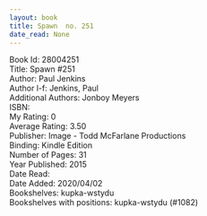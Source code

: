 ```yaml
---
layout: book
title: Spawn  no. 251
date_read: None
---
```


Book Id: 28004251<br />
Title: Spawn #251<br />
Author: Paul Jenkins<br />
Author l-f: Jenkins, Paul<br />
Additional Authors: Jonboy Meyers<br />
ISBN: <br />
My Rating: 0<br />
Average Rating: 3.50<br />
Publisher: Image - Todd McFarlane Productions<br />
Binding: Kindle Edition<br />
Number of Pages: 31<br />
Year Published: 2015<br />
Date Read: <br />
Date Added: 2020/04/02<br />
Bookshelves: kupka-wstydu<br />
Bookshelves with positions: kupka-wstydu (#1082)<br />


